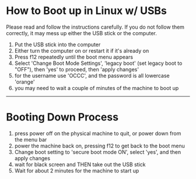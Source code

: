 # How to Boot up in Linux w/ USBs

Please read and follow the instructions carefully. If you do not follow them correctly, it may mess up either the USB stick or the computer.

1. Put the USB stick into the computer
2. Either turn the computer on or restart it if it's already on
3. Press f12 repeatedly until the boot menu appears
4. Select 'Change Boot Mode Settings', 'legacy boot' (set legacy boot to "OFF"), then 'yes' to proceed, then 'apply changes'
5. for the username use 'OCCC', and the password is all lowercase 'orange'
6. you may need to wait a couple of minutes of the machine to boot up

---

# Booting Down Process

1. press power off on the physical machine to quit, or power down from the menu bar
2. power the machine back on, pressing f12 to get back to the boot menu
3. Change boot setting to 'secure boot mode ON', select 'yes', and then apply changes
4. wait for black screen and THEN take out the USB stick
5. Wait for about 2 minutes for the machine to start up
